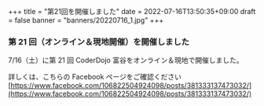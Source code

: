 +++
title = "第21回を開催しました"
date = 2022-07-16T13:50:35+09:00
draft = false
banner = "banners/20220716_1.jpg"
+++

### 第 21 回（オンライン＆現地開催）を開催しました

7/16（土）に第 21 回 CoderDojo 富谷をオンライン＆現地で開催しました。

詳しくは、こちらの Facebook ページをご確認ください[https://www.facebook.com/106822504924098/posts/381333137473032/](https://www.facebook.com/106822504924098/posts/381333137473032/)
